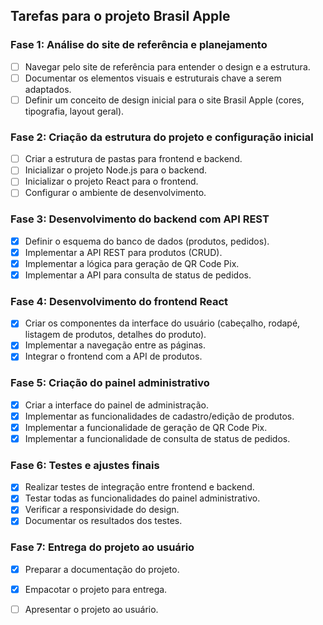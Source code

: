 ## Tarefas para o projeto Brasil Apple

### Fase 1: Análise do site de referência e planejamento
- [ ] Navegar pelo site de referência para entender o design e a estrutura.
- [ ] Documentar os elementos visuais e estruturais chave a serem adaptados.
- [ ] Definir um conceito de design inicial para o site Brasil Apple (cores, tipografia, layout geral).

### Fase 2: Criação da estrutura do projeto e configuração inicial
- [ ] Criar a estrutura de pastas para frontend e backend.
- [ ] Inicializar o projeto Node.js para o backend.
- [ ] Inicializar o projeto React para o frontend.
- [ ] Configurar o ambiente de desenvolvimento.

### Fase 3: Desenvolvimento do backend com API REST
- [x] Definir o esquema do banco de dados (produtos, pedidos).
- [x] Implementar a API REST para produtos (CRUD).
- [x] Implementar a lógica para geração de QR Code Pix.
- [x] Implementar a API para consulta de status de pedidos.

### Fase 4: Desenvolvimento do frontend React
- [x] Criar os componentes da interface do usuário (cabeçalho, rodapé, listagem de produtos, detalhes do produto).
- [x] Implementar a navegação entre as páginas.
- [x] Integrar o frontend com a API de produtos.

### Fase 5: Criação do painel administrativo
- [x] Criar a interface do painel de administração.
- [x] Implementar as funcionalidades de cadastro/edição de produtos.
- [x] Implementar a funcionalidade de geração de QR Code Pix.
- [x] Implementar a funcionalidade de consulta de status de pedidos.

### Fase 6: Testes e ajustes finais
- [x] Realizar testes de integração entre frontend e backend.
- [x] Testar todas as funcionalidades do painel administrativo.
- [x] Verificar a responsividade do design.
- [x] Documentar os resultados dos testes.

### Fase 7: Entrega do projeto ao usuário
- [x] Preparar a documentação do projeto.
- [x] Empacotar o projeto para entrega.
- [ ] Apresentar o projeto ao usuário.

